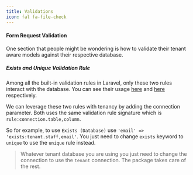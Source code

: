 ```yaml
---
title: Validations
icon: fal fa-file-check
---
```


#### Form Request Validation

One section that people might be wondering is how to validate their tenant aware models against their respective database.

##### Exists and Unique Validation Rule
Among all the built-in validation rules in Laravel, only these two rules interact with the database.
You can see their usage [here](https://laravel.com/docs/5.6/validation#rule-exists) and [here](https://laravel.com/docs/5.6/validation#rule-unique)
respectively.

We can leverage these two rules with tenancy by adding the connection parameter. Both uses the same validation rule
signature which is `rule:connection.table,column`.

So for example, to use `Exists (Database)` use `'email' => 'exists:tenant.staff,email'`. You just need to change `exists` keyword to `unique` to use the `unique` rule instead.

> Whatever tenant database you are using you just need to change the connection to use the `tenant` connection. The package takes care of the rest.

